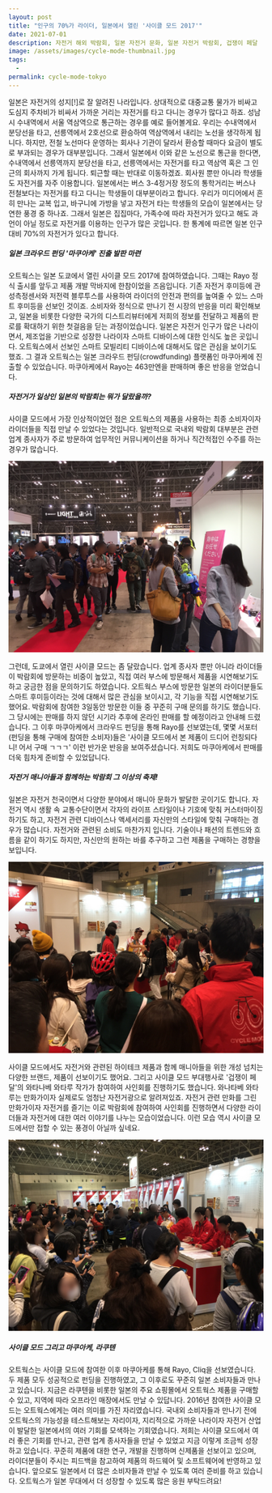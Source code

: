 ```yaml
---
layout: post
title: "인구의 70%가 라이더, 일본에서 열린 '사이클 모드 2017'"
date: 2021-07-01
description: 자전거 해외 박람회, 일본 자전거 문화, 일본 자전거 박람회, 겁쟁이 페달
image: /assets/images/cycle-mode-thumbnail.jpg
tags: 
  - 
permalink: cycle-mode-tokyo
---
```


일본은 자전거의 성지[!]로 잘 알려진 나라입니다. 상대적으로 대중교통 물가가 비싸고 도심지 주차비가 비싸서  가까운 거리는 자전거를 타고 다니는 경우가 많다고 하죠.
성남시 수내역에서 서울 역삼역으로 통근하는 경우를 예로 들어볼게요. 우리는 수내역에서 분당선을 타고, 선릉역에서 2호선으로 환승하여 역삼역에서 내리는 노선을 생각하게 됩니다.
하지만, 전철 노선마다 운영하는 회사나 기관이 달라서 환승할 때마다 요금이 별도로 부과되는 경우가 대부분입니다. 그래서 일본에서 이와 같은 노선으로 통근을 한다면, 수내역에서 선릉역까지 분당선을 타고, 선릉역에서는 자전거를 타고 역삼역 혹은 그 인근의 회사까지 가게 됩니다. 퇴근할 때는 반대로 이동하겠죠.
회사원 뿐만 아니라 학생들도 자전거를 자주 이용합니다. 일본에서는 버스 3-4정거장 정도의 통학거리는 버스나 전철보다는 자전거를 타고 다니는 학생들이 대부분이라고 합니다.
우리가 미디어에서 흔히 만나는 교복 입고, 바구니에 가방을 넣고 자전거 타는 학생들의 모습이 일본에서는 당연한 풍경 중 하나죠.
그래서 일본은 집집마다, 가족수에 따라 자전거가 있다고 해도 과언이 아닐 정도로 자전거를 이용하는 인구가 많은 곳입니다. 한 통계에 따르면 일본 인구 대비 70%의 자전거가 있다고 합니다.

##### 일본 크라우드 펀딩 '마쿠아케' 진출 발판 마련
오트웍스는 일본 도쿄에서 열린 사이클 모드 2017에 참여하였습니다. 그때는 Rayo 정식 출시를 앞두고 제품 개발 막바지에 한참이었을 즈음입니다. 기존 자전거 후미등에 관성측정센서와 저전력 블루투스를 사용하여 라이더의 안전과 편의를 높여줄 수 있느 스마트 후미등을 선보인 것이죠.
소비자와 정식으로 만나기 전 시장의 반응을 미리 확인해보고, 일본을 비롯한 다양한 국가의 디스트리뷰터에게  저희의 정보를 전달하고 제품의 판로를 확대하기 위한 첫걸음을 딛는 과정이었습니다.
일본은 자전거 인구가 많은 나라이면서, 제조업을 기반으로 성장한 나라이자 스마트 디바이스에 대한 인식도 높은 곳입니다. 오트웍스에서 선보인 스마트 모빌리티 디바이스에 대해서도 많은 관심을 보이기도 했죠.
그 결과 오트웍스는 일본 크라우드 펀딩(crowdfunding) 플랫폼인 마쿠아케에 진출할 수 있었습니다. 마쿠아케에서 Rayo는 463만엔을 판매하며 좋은 반응을 얻었습니다.

##### 자전거가 일상인 일본의 박람회는 뭐가 달랐을까?
사이클 모드에서 가장 인상적이었던 점은 오트웍스의 제품을 사용하는 최종 소비자이자 라이더들을 직접 만날 수 있었다는 것입니다. 일반적으로 국내외 박람회 대부분은 관련 업계 종사자가 주로 방문하여 업무적인 커뮤니케이션을 하거나 직간적접인 수주를 하는 경우가 많습니다.

![사이클 모드 2017 박람회 현장](/assets/images/cycle_mode_tokyo_01.jpg)

그런데, 도쿄에서 열린 사이클 모드는 좀 달랐습니다. 업계 종사자 뿐만 아니라 라이더들이 박람회에 방문하는 비중이 높았고, 직접 여러 부스에 방문해서 제품을 시연해보기도 하고 궁금한 점을 문의하기도 하였습니다.
오트웍스 부스에 방문한 일본의 라이더분들도 스마트 후미등이라는 것에 대해서 많은 관심을 보이시고, 각 기능을 직접 시연해보기도 했어요. 박람회에 참여한 3일동안 방문한 이들 중 꾸준히 구매 문의를 하기도 했습니다. 그 당시에는 판매를 하지 않던 시기라 추후에 온라인 판매를 할 예정이라고 안내해 드렸습니다.
그 이후 마쿠아케에서 크라우드 펀딩을 통해 Rayo를 선보였는데, 몇몇 서포터(펀딩을 통해 구매에 참여한 소비자)들은 '사이클 모드에서 본 제품이 드디어 런칭되다니! 어서 구매 ㄱㄱㄱ' 이런 반가운 반응을 보여주셨습니다. 저희도 마쿠아케에서 판매를 더욱 힘차게 준비할 수 있었답니다.

##### 자전거 매니아들과 함께하는 박람회 그 이상의 축제!
일본은 자전거 천국이면서 다양한 분야에서 매니아 문화가 발달한 곳이기도 합니다. 자전거 역시 생활 속 교통수단이면서 각자의 라이프 스타일이나 기호에 맞춰 커스터마이징 하기도 하고, 자전거 관련 디바이스나 액세서리를 자신만의 스타일에 맞춰 구매하는 경우가 많습니다.
자전거와 관련된 소비도 마찬가지 입니다. 기술이나 패션의 트렌드와 흐름을 같이 하기도 하지만, 자신만의 원하는 바를 추구하고 그런 제품을 구매하는 경향을 보입니다.

![사이클 모드 2017 박람회에서 진행된 와타나베 와타루 팬사인회 현장](/assets/images/cycle_mode_tokyo_02.jpg)

사이클 모드에서도 자전거와 관련된 하이테크 제품과 함께 매니아들을 위한 개성 넘치는 다양한 브랜드, 제품이 선보이기도 했어요. 그리고 사이클 모드 부대행사로 '겁쟁이 페달'의 와타나베 와타루 작가가 참여하여 사인회를 진행하기도 했습니다. 와나타베 와타루는 만화가이자 실제로도 엄청난 자전거광으로 알려져있죠.
자전거 관련 만화를 그린 만화가이자 자전거를 즐기는 이로 박람회에 참여하여 사인회를 진행하면서 다양한 라이더들과 자전거에 대한 여러 이야기를 나누는 모습이었습니다. 이런 모습 역시 사이클 모드에서만 접할 수 있는 풍경이 아닐까 싶네요.

![사이클 모드 2017 박람회에서 진행된 와타나베 와타루 팬사인회 현장](/assets/images/cycle_mode_tokyo_03.jpg)

##### 사이클 모드 그리고 마쿠아케, 라쿠텐
오트웍스는 사이클 모드에 참여한 이후 마쿠아케를 통해  Rayo, Cliq을 선보였습니다. 두 제품 모두 성공적으로 펀딩을 진행하였고, 그 이후로도 꾸준히 일본 소비자들과 만나고 있습니다. 지금은 라쿠텐을 비롯한 일본의 주요 쇼핑몰에서 오트웍스 제품을 구매할 수 있고, 지역에 따라 오프라인 매장에서도 만날 수 있답니다.
2016년 참여한 사이클 모드는 오트웍스에게는 여러 의미를 가진 자리였습니다. 국내외 소비자들과 만나기 전에 오트웍스의 가능성을 테스트해보는 자리이자, 지리적으로 가까운 나라이자 자전거 산업이 발달한 일본에서의 여러 기회를 모색하는 기회였습니다.
저희는 사이클 모드에서 여러 좋은 기회를 만나고, 관련 업계 종사자들을 만날 수 있었고 지금 이렇게 조금씩 성장하고 있습니다. 꾸준히 제품에 대한 연구, 개발을 진행하며 신제품을 선보이고 있으며, 라이더분들이 주시는 피드백을 참고하여 제품의 하드웨어 및 소프트웨어에 반영하고 있습니다.
앞으로도 일본에서 더 많은 소비자들과 만날 수 있도록 여러 준비를 하고 있습니다. 오트웍스가 일본 무대에서 더 성장할 수 있도록 많은 응원 부탁드려요!